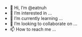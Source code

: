 - 👋 Hi, I’m @eatnuh
- 👀 I’m interested in ...
- 🌱 I’m currently learning ...
- 💞️ I’m looking to collaborate on ...
- 📫 How to reach me ...

<!---
eatnuh/eatnuh is a ✨ special ✨ repository because its `README.md` (this file) appears on your GitHub profile.
You can click the Preview link to take a look at your changes.
--->

